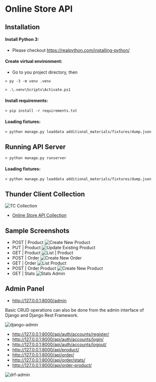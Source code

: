 # Online Store API

## Installation

#### Install Python 3:

- Please checkout https://realpython.com/installing-python/

#### Create virtual environment:

- Go to you project directory, then

```shell
> py -3 -m venv .venv
```

```shell
> .\.venv\Scripts\Activate.ps1
```

#### Install requirements:

```shell
> pip install -r requirements.txt
```

#### Loading fixtures:

```shell
> python manage.py loaddata additional_materials/fixtures/dump.json
```

## Running API Server

```shell
> python manage.py runserver
```

#### Loading fixtures:

```shell
> python manage.py loaddata additional_materials/fixtures/dump.json
```

## Thunder Client Collection

<!-- ![accounts](additional_materials/screenshots/thunder_client_accounts.JPG)
![product](additional_materials/screenshots/thunder_client_product.JPG)
![order_order-product](additional_materials/screenshots/thunder_client_order_order-product.JPG)
![stats](additional_materials/screenshots/thunder_client_stats.JPG) -->
![TC Collection](additional_materials/screenshots/TC_collection.JPG)

- [Online Store API Collection](https://github.com/YordanPetrovDS/OnlineStoreAPI/additional_materials/thunder_client)

## Sample Screenshots

- POST | Product
  ![Create New Product](additional_materials/screenshots/thunder_client_POST_Product.JPG)
- PUT | Product
  ![Update Existing Product](additional_materials/screenshots/thunder_client_PUT_Product.JPG)
- GET | Product
  ![List | Product](additional_materials/screenshots/thunder_client_GET_Product.JPG)
- POST | Order
  ![Create New Order](additional_materials/screenshots/thunder_client_POST_Order.JPG)
- GET | Order
  ![List Product](additional_materials/screenshots/thunder_client_GET_Order.JPG)
- POST | Order Product
  ![Create New Product](additional_materials/screenshots/thunder_client_POST_Order_Product.JPG)
- GET | Stats
  ![Stats Admin](additional_materials/screenshots/thunder_client_GET_Stats.JPG)

## Admin Panel

- http://127.0.0.1:8000/admin

Basic CRUD operations can also be done from the admin interface of Django and Django Rest Framework.

![django-admin](additional_materials/screenshots/django_admin.JPG)

- http://127.0.0.1:8000/api/auth/accounts/register/
- http://127.0.0.1:8000/api/auth/accounts/login/
- http://127.0.0.1:8000/api/auth/accounts/logout/
- http://127.0.0.1:8000/api/product/
- http://127.0.0.1:8000/api/order/
- http://127.0.0.1:8000/api/order/stats/
- http://127.0.0.1:8000/api/order-product/

![drf-admin](additional_materials/screenshots/drf_admin.JPG)
